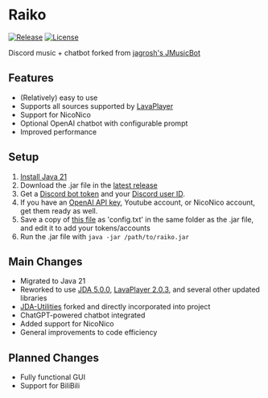 # Raiko

[![Release](https://img.shields.io/github/release/a9lim/raiko.svg)](https://github.com/a9lim/raiko/releases/latest)
[![License](https://img.shields.io/github/license/a9lim/raiko.svg)](https://github.com/a9lim/raiko/blob/master/LICENSE)

Discord music + chatbot forked from [jagrosh's JMusicBot](https://github.com/jagrosh/MusicBot)

## Features
* (Relatively) easy to use 
* Supports all sources supported by [LavaPlayer](https://github.com/lavalink-devs/lavaplayer)
* Support for NicoNico
* Optional OpenAI chatbot with configurable prompt
* Improved performance

## Setup
1. [Install Java 21](https://www.oracle.com/java/technologies/downloads/#java21)
2. Download the .jar file in the [latest release](https://github.com/a9lim/Raiko/releases)
3. Get a [Discord bot token](https://github.com/jagrosh/MusicBot/wiki/Getting-a-Bot-Token) and your [Discord user ID](https://github.com/jagrosh/MusicBot/wiki/Finding-Your-User-ID).
4. If you have an [OpenAI API key](https://help.openai.com/en/articles/4936850-where-do-i-find-my-api-key), Youtube account, or NicoNico account, get them ready as well.
5. Save a copy of [this file](https://github.com/a9lim/Raiko/blob/main/src/main/resources/reference.conf) as 'config.txt' in the same folder as the .jar file, and edit it to add your tokens/accounts
6. Run the .jar file with `java -jar /path/to/raiko.jar`

## Main Changes
* Migrated to Java 21
* Reworked to use [JDA 5.0.0](https://github.com/discord-jda/JDA), [LavaPlayer 2.0.3](https://github.com/lavalink-devs/lavaplayer), and several other updated libraries
* [JDA-Utilities](https://github.com/JDA-Applications/JDA-Utilities) forked and directly incorporated into project
* ChatGPT-powered chatbot integrated
* Added support for NicoNico
* General improvements to code efficiency

## Planned Changes
* Fully functional GUI
* Support for BiliBili
